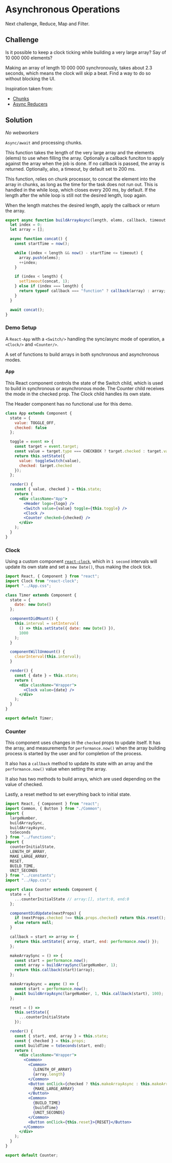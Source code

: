 # Asynchronous Operations

Next challenge, Reduce, Map and Filter.

## Challenge

Is it possible to keep a clock ticking while building a very large array? Say of 10 000 000 elements?

Making an array of length 10 000 000 synchronously, takes about 2.3 seconds, which means the clock will skip a beat. Find a way to do so without blocking the UI.

Inspiration taken from:

- [Chunks](https://stackoverflow.com/questions/10344498/best-way-to-iterate-over-an-array-without-blocking-the-ui)
- [Async Reducers](https://blog.bloomca.me/2018/01/27/asynchronous-reduce-in-javascript.html)

## Solution

_No webworkers_

`Async/await` and processing chunks.

This function takes the length of the very large array and the elements (elems) to use when filling the array.
Optionally a callback funciton to apply against the array when the job is done. If no callback is passed, the array is returned.
Optionally, also, a timeout, by default set to 200 ms.

This function, relies on chunk processor, to concat the element into the array in chunks, as long as the time for the task does not run out. This is handled in the while loop, which closes every 200 ms, by default. If the length after the while loop is still not the desired length, loop again.

When the length matches the desired length, apply the callback or return the array.

```js
export async function buildArrayAsync(length, elems, callback, timeout = 200) {
  let index = 0;
  let array = [];

  async function concat() {
    const startTime = now();

    while (index < length && now() - startTime <= timeout) {
      array.push(elems);
      ++index;
    }

    if (index < length) {
      setTimeout(concat, 1);
    } else if (index === length) {
      return typeof callback === "function" ? callback(array) : array;
    }
  }

  await concat();
}
```

### Demo Setup

A `React-App` with a `<Switch/>` handling the sync/async mode of operation, a `<Clock/>` and `<Counter/>`.

A set of functions to build arrays in both synchronous and asynchronous modes.

#### App

This React component controls the state of the Switch child, which is used to build in synchronous or asynchronous mode.
The Counter child receives the mode in the checked prop.
The Clock child handles its own state.

The Header component has no functional use for this demo.

```jsx
class App extends Component {
  state = {
    value: TOGGLE_OFF,
    checked: false
  };

  toggle = event => {
    const target = event.target;
    const value = target.type === CHECKBOX ? target.checked : target.value;
    return this.setState({
      value: toggleSwitch(value),
      checked: target.checked
    });
  };

  render() {
    const { value, checked } = this.state;
    return (
      <div className="App">
        <Header logo={logo} />
        <Switch value={value} toggle={this.toggle} />
        <Clock />
        <Counter checked={checked} />
      </div>
    );
  }
}
```

### Clock

Using a custom component [`react-clock`](https://www.npmjs.com/package/react-clock), which in `1 second` intervals will update its own state and set a `new Date()`, thus making the clock tick.

```jsx
import React, { Component } from "react";
import Clock from "react-clock";
import "../App.css";

class Timer extends Component {
  state = {
    date: new Date()
  };

  componentDidMount() {
    this.interval = setInterval(
      () => this.setState({ date: new Date() }),
      1000
    );
  }

  componentWillUnmount() {
    clearInterval(this.interval);
  }

  render() {
    const { date } = this.state;
    return (
      <div className="Wrapper">
        <Clock value={date} />
      </div>
    );
  }
}

export default Timer;
```

### Counter

This component uses changes in the `checked` props to update itself. It has the array, and measurements for `performance.now()` when the array building process is started by the user and for completion of the process.

It also has a `callback` method to update its state with an array and the `performance.now()` value when setting the array.

It also has two methods to build arrays, which are used depending on the value of checked.

Lastly, a reset method to set everything back to initial state.

```jsx
import React, { Component } from "react";
import Common, { Button } from "./Common";
import {
  largeNumber,
  buildArraySync,
  buildArrayAsync,
  toSeconds
} from "../functions";
import {
  counterInitialState,
  LENGTH_OF_ARRAY,
  MAKE_LARGE_ARRAY,
  RESET,
  BUILD_TIME,
  UNIT_SECONDS
} from "../constants";
import "../App.css";

export class Counter extends Component {
  state = {
    ...counterInitialState // array:[], start:0, end:0
  };

  componentDidUpdate(nextProps) {
    if (nextProps.checked !== this.props.checked) return this.reset();
    else return null;
  }

  callback = start => array => {
    return this.setState({ array, start, end: performance.now() });
  };

  makeArraySync = () => {
    const start = performance.now();
    const array = buildArraySync(largeNumber, 1);
    return this.callback(start)(array);
  };

  makeArrayAsync = async () => {
    const start = performance.now();
    await buildArrayAsync(largeNumber, 1, this.callback(start), 100);
  };

  reset = () =>
    this.setState({
      ...counterInitialState
    });

  render() {
    const { start, end, array } = this.state;
    const { checked } = this.props;
    const buildTime = toSeconds(start, end);
    return (
      <div className="Wrapper">
        <Common>
          <Common>
            {LENGTH_OF_ARRAY}
            {array.length}
          </Common>
          <Button onClick={checked ? this.makeArrayAsync : this.makeArraySync}>
            {MAKE_LARGE_ARRAY}
          </Button>
          <Common>
            {BUILD_TIME}
            {buildTime}
            {UNIT_SECONDS}
          </Common>
          <Button onClick={this.reset}>{RESET}</Button>
        </Common>
      </div>
    );
  }
}

export default Counter;
```
